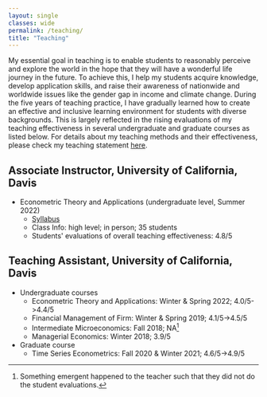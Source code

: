 ```yaml
---
layout: single
classes: wide
permalink: /teaching/
title: "Teaching"
---
```


My essential goal in teaching is to enable students to reasonably perceive and explore the world in the hope that they will have a wonderful life journey in the future. To achieve this, I help my students acquire knowledge, develop application skills, and raise their awareness of nationwide and worldwide issues like the gender gap in income and climate change. During the five years of teaching practice, I have gradually learned how to create an effective and inclusive learning environment for students with diverse backgrounds. This is largely reflected in the rising evaluations of my teaching effectiveness in several undergraduate and graduate courses as listed below. For details about my teaching methods and their effectiveness, please check my teaching statement [here](/files/pdf/teaching/TS.pdf).

## Associate Instructor, University of California, Davis
- Econometric Theory and Applications (undergraduate level, Summer 2022)
    - [Syllabus](/files/pdf/teaching/ARE106SummerSyllabus.pdf)
    - Class Info: high level; in person; 35 students
    - Students' evaluations of overall teaching effectiveness: 4.8/5

## Teaching Assistant, University of California, Davis
- Undergraduate courses
    - Econometric Theory and Applications: Winter & Spring 2022; 4.0/5->4.4/5
    - Financial Management of Firm: Winter & Spring 2019; 4.1/5->4.5/5
    - Intermediate Microeconomics: Fall 2018; NA[^1]
    - Managerial Economics: Winter 2018; 3.9/5
- Graduate course
    - Time Series Econometrics: Fall 2020 & Winter 2021; 4.6/5->4.9/5

[^1]: Something emergent happened to the teacher such that they did not do the student evaluations.
